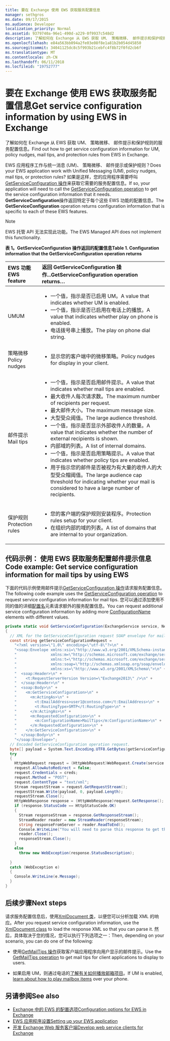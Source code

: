 ```yaml
---
title: 要在 Exchange 使用 EWS 获取服务配置信息
manager: sethgros
ms.date: 09/17/2015
ms.audience: Developer
localization_priority: Normal
ms.assetid: 9379740a-96e1-490d-a229-0f9937c548d2
description: 了解如何在 Exchange 从 EWS 获取 UM、 策略微移、 邮件提示和保护规则的服务配置信息。
ms.openlocfilehash: e84a563bb094a2fe03e08f8e1a81b2b054d45850
ms.sourcegitcommit: 34041125dc8c5f993b21cebfc4f8b72f0fd2cb6f
ms.translationtype: MT
ms.contentlocale: zh-CN
ms.lasthandoff: 06/11/2018
ms.locfileid: "19752777"
---
```

# <a name="get-service-configuration-information-by-using-ews-in-exchange"></a><span data-ttu-id="0cdd5-103">要在 Exchange 使用 EWS 获取服务配置信息</span><span class="sxs-lookup"><span data-stu-id="0cdd5-103">Get service configuration information by using EWS in Exchange</span></span>

<span data-ttu-id="0cdd5-104">了解如何在 Exchange 从 EWS 获取 UM、 策略微移、 邮件提示和保护规则的服务配置信息。</span><span class="sxs-lookup"><span data-stu-id="0cdd5-104">Find out how to get service configuration information for UM, policy nudges, mail tips, and protection rules from EWS in Exchange.</span></span>
  
<span data-ttu-id="0cdd5-105">EWS 应用程序工作与统一消息 (UM)、 策略微移、 邮件提示或保护规则？</span><span class="sxs-lookup"><span data-stu-id="0cdd5-105">Does your EWS application work with Unified Messaging (UM), policy nudges, mail tips, or protection rules?</span></span> <span data-ttu-id="0cdd5-106">如果是这样，您的应用程序需要呼叫[GetServiceConfiguration 操作](http://msdn.microsoft.com/library/070cbfe5-325a-4955-8e4a-8230ea0459a7%28Office.15%29.aspx)来获取它需要的服务配置信息。</span><span class="sxs-lookup"><span data-stu-id="0cdd5-106">If so, your application will need to call the [GetServiceConfiguration operation](http://msdn.microsoft.com/library/070cbfe5-325a-4955-8e4a-8230ea0459a7%28Office.15%29.aspx) to get the service configuration information that it needs.</span></span> <span data-ttu-id="0cdd5-107">**GetServiceConfiguration**操作返回特定于每个这些 EWS 功能的配置信息。</span><span class="sxs-lookup"><span data-stu-id="0cdd5-107">The **GetServiceConfiguration** operation returns configuration information that is specific to each of these EWS features.</span></span> 
  
> [!NOTE]
> <span data-ttu-id="0cdd5-108">EWS 托管 API 无法实现此功能。</span><span class="sxs-lookup"><span data-stu-id="0cdd5-108">The EWS Managed API does not implement this functionality.</span></span> 
  
<span data-ttu-id="0cdd5-109">**表 1。GetServiceConfiguration 操作返回的配置信息**</span><span class="sxs-lookup"><span data-stu-id="0cdd5-109">**Table 1. Configuration information that the GetServiceConfiguration operation returns**</span></span>

|<span data-ttu-id="0cdd5-110">EWS 功能</span><span class="sxs-lookup"><span data-stu-id="0cdd5-110">EWS feature</span></span>|<span data-ttu-id="0cdd5-111">返回 GetServiceConfiguration 操作...</span><span class="sxs-lookup"><span data-stu-id="0cdd5-111">GetServiceConfiguration operation returns…</span></span>|
|:-----|:-----|
|<span data-ttu-id="0cdd5-112">UM</span><span class="sxs-lookup"><span data-stu-id="0cdd5-112">UM</span></span>  <br/> | <ul><li><span data-ttu-id="0cdd5-113">一个值，指示是否已启用 UM。</span><span class="sxs-lookup"><span data-stu-id="0cdd5-113">A value that indicates whether UM is enabled.</span></span></li><li><span data-ttu-id="0cdd5-114">一个值，指示是否已启用在电话上的播放。</span><span class="sxs-lookup"><span data-stu-id="0cdd5-114">A value that indicates whether play on phone is enabled.</span></span></li><li><span data-ttu-id="0cdd5-115">电话拨号串上播放。</span><span class="sxs-lookup"><span data-stu-id="0cdd5-115">The play on phone dial string.</span></span></li></ul> |
|<span data-ttu-id="0cdd5-116">策略微移</span><span class="sxs-lookup"><span data-stu-id="0cdd5-116">Policy nudges</span></span>  <br/> | <ul><li><span data-ttu-id="0cdd5-117">显示您的客户端中的微移策略。</span><span class="sxs-lookup"><span data-stu-id="0cdd5-117">Policy nudges for display in your client.</span></span></li></ul> |
|<span data-ttu-id="0cdd5-118">邮件提示</span><span class="sxs-lookup"><span data-stu-id="0cdd5-118">Mail tips</span></span>  <br/> | <ul><li><span data-ttu-id="0cdd5-119">一个值，指示是否启用邮件提示。</span><span class="sxs-lookup"><span data-stu-id="0cdd5-119">A value that indicates whether mail tips are enabled.</span></span></li><li><span data-ttu-id="0cdd5-120">最大收件人每次请求数。</span><span class="sxs-lookup"><span data-stu-id="0cdd5-120">The maximum number of recipients per request.</span></span></li><li><span data-ttu-id="0cdd5-121">最大邮件大小。</span><span class="sxs-lookup"><span data-stu-id="0cdd5-121">The maximum message size.</span></span></li><li><span data-ttu-id="0cdd5-122">大型受众阈值。</span><span class="sxs-lookup"><span data-stu-id="0cdd5-122">The large audience threshold.</span></span></li><li><span data-ttu-id="0cdd5-123">一个值，指示是否显示外部收件人的数量。</span><span class="sxs-lookup"><span data-stu-id="0cdd5-123">A value that indicates whether the number of external recipients is shown.</span></span></li><li><span data-ttu-id="0cdd5-124">内部域的列表。</span><span class="sxs-lookup"><span data-stu-id="0cdd5-124">A list of internal domains.</span></span></li><li><span data-ttu-id="0cdd5-125">一个值，指示是否启用策略提示。</span><span class="sxs-lookup"><span data-stu-id="0cdd5-125">A value that indicates whether policy tips are enabled.</span></span></li><li><span data-ttu-id="0cdd5-126">用于指示您的邮件是否被视为有大量的收件人的大型受众帽阈值。</span><span class="sxs-lookup"><span data-stu-id="0cdd5-126">The large audience cap threshold for indicating whether your mail is considered to have a large number of recipients.</span></span>  </li></ul>|
|<span data-ttu-id="0cdd5-127">保护规则</span><span class="sxs-lookup"><span data-stu-id="0cdd5-127">Protection rules</span></span>  <br/> | <ul><li><span data-ttu-id="0cdd5-128">您的客户端的保护规则安装程序。</span><span class="sxs-lookup"><span data-stu-id="0cdd5-128">Protection rules setup for your client.</span></span></li><li><span data-ttu-id="0cdd5-129">在组织内部的域的列表。</span><span class="sxs-lookup"><span data-stu-id="0cdd5-129">A list of domains that are internal to your organization.</span></span>  </li></ul> |
   
## <a name="code-example-get-service-configuration-information-for-mail-tips-by-using-ews"></a><span data-ttu-id="0cdd5-130">代码示例： 使用 EWS 获取服务配置邮件提示信息</span><span class="sxs-lookup"><span data-stu-id="0cdd5-130">Code example: Get service configuration information for mail tips by using EWS</span></span>

<span data-ttu-id="0cdd5-131">下面的代码示例使用邮件提示[GetServiceConfiguration 操作](http://msdn.microsoft.com/library/070cbfe5-325a-4955-8e4a-8230ea0459a7%28Office.15%29.aspx)请求服务配置信息。</span><span class="sxs-lookup"><span data-stu-id="0cdd5-131">The following code example uses the [GetServiceConfiguration operation](http://msdn.microsoft.com/library/070cbfe5-325a-4955-8e4a-8230ea0459a7%28Office.15%29.aspx) to request service configuration information for mail tips.</span></span> <span data-ttu-id="0cdd5-132">您可以通过添加使用不同的值的详细[配置名](http://msdn.microsoft.com/library/3b524a2f-9c6b-4550-9f3d-f78d176b0f7b%28Office.15%29.aspx)元素请求额外的服务配置信息。</span><span class="sxs-lookup"><span data-stu-id="0cdd5-132">You can request additional service configuration information by adding more [ConfigurationName](http://msdn.microsoft.com/library/3b524a2f-9c6b-4550-9f3d-f78d176b0f7b%28Office.15%29.aspx) elements with different values.</span></span> 
  
```cs
private static void GetServiceConfiguration(ExchangeService service, NetworkCredential creds)
{ 
  // XML for the GetServiceConfiguration request SOAP envelope for mail tips configuration information.
  const string getServiceConfigurationRequest = 
    "<?xml version=\"1.0\" encoding=\"utf-8\"?>\n" +
    "<soap:Envelope xmlns:xsi=\"http://www.w3.org/2001/XMLSchema-instance\"\n" +
    "               xmlns:m=\"http://schemas.microsoft.com/exchange/services/2006/messages\"\n" +
    "               xmlns:t=\"http://schemas.microsoft.com/exchange/services/2006/types\" \n" +
    "               xmlns:soap=\"http://schemas.xmlsoap.org/soap/envelope/\"\n" +
    "               xmlns:xs=\"http://www.w3.org/2001/XMLSchema\">\n" +
    "  <soap:Header>\n" +
    "    <t:RequestServerVersion Version=\"Exchange2013\" />\n" +
    "  </soap:Header>\n" +
    "  <soap:Body>\n" +
    "    <m:GetServiceConfiguration>\n" +
    "      <m:ActingAs>\n" +
    "        <t:EmailAddress>user1@contoso.com</t:EmailAddress>\n" +
    "        <t:RoutingType>SMTP</t:RoutingType>\n" +
    "      </m:ActingAs>\n" +
    "      <m:RequestedConfiguration>\n" +
    "        <m:ConfigurationName>MailTips</m:ConfigurationName>\n" +
    "      </m:RequestedConfiguration>\n" +
    "    </m:GetServiceConfiguration>\n" +
    "  </soap:Body>\n" +
    "</soap:Envelope>";
  // Encoded GetServiceConfiguration operation request.
  byte[] payload = System.Text.Encoding.UTF8.GetBytes(getServiceConfigurationRequest);
  try
  {
    HttpWebRequest request = (HttpWebRequest)WebRequest.Create(service.Url);
    request.AllowAutoRedirect = false;
    request.Credentials = creds;
    request.Method = "POST";
    request.ContentType = "text/xml";
    Stream requestStream = request.GetRequestStream();
    requestStream.Write(payload, 0, payload.Length);
    requestStream.Close();
    HttpWebResponse response = (HttpWebResponse)request.GetResponse();
    if (response.StatusCode == HttpStatusCode.OK)
    {
      Stream responseStream = response.GetResponseStream();
      StreamReader reader = new StreamReader(responseStream);
      string responseFromServer = reader.ReadToEnd();
      Console.WriteLine("You will need to parse this response to get the configuration information:\n\n" + responseFromServer);
      reader.Close();
      responseStream.Close();
    }
    else
      throw new WebException(response.StatusDescription);
          
  }
  catch (WebException e)
  {
    Console.WriteLine(e.Message);
  }
}

```

## <a name="next-steps"></a><span data-ttu-id="0cdd5-133">后续步骤</span><span class="sxs-lookup"><span data-stu-id="0cdd5-133">Next steps</span></span>

<span data-ttu-id="0cdd5-134">请求服务配置信息后，使用[XmlDocument 类](http://msdn.microsoft.com/en-us/library/system.xml.xmldocument.aspx)，以便您可以分析加载 XML 的响应。</span><span class="sxs-lookup"><span data-stu-id="0cdd5-134">After you request service configuration information, use the [XmlDocument class](http://msdn.microsoft.com/en-us/library/system.xml.xmldocument.aspx) to load the response XML so that you can parse it.</span></span> <span data-ttu-id="0cdd5-135">然后，具体取决于您的情况，您可以执行下列选项之一：</span><span class="sxs-lookup"><span data-stu-id="0cdd5-135">Then, depending on your scenario, you can do one of the following:</span></span> 
  
- <span data-ttu-id="0cdd5-136">使用[GetMailTips 操作](http://msdn.microsoft.com/library/025483ec-a9f3-4735-8a95-d26e30ea7974%28Office.15%29.aspx)获取客户端应用程序向用户显示的邮件提示。</span><span class="sxs-lookup"><span data-stu-id="0cdd5-136">Use the [GetMailTips operation](http://msdn.microsoft.com/library/025483ec-a9f3-4735-8a95-d26e30ea7974%28Office.15%29.aspx) to get mail tips for client applications to display to users.</span></span> 
    
- <span data-ttu-id="0cdd5-137">如果启用 UM，则通过电话的[了解有关如何播放邮箱项目](http://blogs.msdn.com/b/exchangedev/archive/2009/11/05/play-exchange-2010-mailbox-items-on-your-phone-by-using-the-ews-managed-api.aspx)。</span><span class="sxs-lookup"><span data-stu-id="0cdd5-137">If UM is enabled, [learn about how to play mailbox items](http://blogs.msdn.com/b/exchangedev/archive/2009/11/05/play-exchange-2010-mailbox-items-on-your-phone-by-using-the-ews-managed-api.aspx) over your phone.</span></span> 
    
## <a name="see-also"></a><span data-ttu-id="0cdd5-138">另请参阅</span><span class="sxs-lookup"><span data-stu-id="0cdd5-138">See also</span></span>

- [<span data-ttu-id="0cdd5-139">Exchange 中的 EWS 的配置选项</span><span class="sxs-lookup"><span data-stu-id="0cdd5-139">Configuration options for EWS in Exchange</span></span>](configuration-options-for-ews-in-exchange.md)    
- [<span data-ttu-id="0cdd5-140">EWS 应用程序设置</span><span class="sxs-lookup"><span data-stu-id="0cdd5-140">Setting up your EWS application</span></span>](setting-up-your-ews-application.md)    
- [<span data-ttu-id="0cdd5-141">开发 Exchange Web 服务客户端</span><span class="sxs-lookup"><span data-stu-id="0cdd5-141">Develop web service clients for Exchange</span></span>](develop-web-service-clients-for-exchange.md)
    

